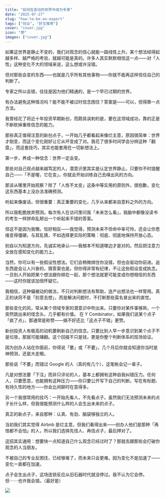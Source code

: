 ```yaml
---
title: "如何在变动的世界中成为专家"
date: "2025-07-27"
slug: "how-to-be-an-expert"
tags: ["创业", "好文推荐"]
cover: "cover.jpg"
icon: "😎"
images: ["cover.jpg"]
---
```

如果这世界是静止不变的，我们对观念的信心就能一路线性上升。某个想法经得起越多样、越严格的考验，就越可能是真的。许多人其实默默相信这一点——对「人性」这种变化不大的领域来说，这么想或许没错。



但对那些会变的东西——也就是几乎所有其他事物——你就不能再这样信任自己的判断了。



专家之所以会错，往往是因为他们精通的，是一个早已过期的世界。



有办法避免这种情况吗？能不能不被过时信念困住？答案是——可以，但得靠一点方法。



我曾经花了将近十年投资早期新创，而颇具讽刺的是，要在这领域成功，靠的正是不断砍掉重练信念的能力。



那些真正值得注意的新创点子，一开始几乎都看起来像烂主意，原因很简单：世界才刚变，而这个变化刚好让它从坏变成了对。我花了很多时间学会分辨这种「翻盘」，而这套技巧，其实也能套用在一切新想法上。



第一步，养成一种信念：世界一定会变。



那些对自己观点越来越笃定的人，潜意识里其实是认定世界静止。只要你不时提醒自己——「不是喔，它在变」，你就会开始训练自己去嗅出风的方向。



那该从哪里开始观察？除了「人性不太变」这条中等实用的原则外，很抱歉，变化这东西基本上没办法准确预测。



听起来像废话，但很重要：真正重要的变化，几乎从来都来自意料之外的方向。



所以我乾脆放弃预测。每次有人在访问里问我「未来怎么看」，我脑中都像没读书的考生一样拼命乱掰出一个听起来不错的答案。



但这不是因为我懒。恰好相反——我觉得，预测未来不但命中率可怜，还会让你思维变得僵硬。与其乱猜，不如选择更实际的策略：彻底、彻底地保持开放心态。



别自以为知道方向，先诚实地承认——我根本不知道哪边才是对的。然后把注意力全放在感知变化的能力上。



当然，你可以有一些假设性想法。它们会稍微绑住你没错，但也会驱动你前进。追东西是会让人兴奋的，猜答案也是。但你得非常有纪律，不让这些假设变成执念。
一旦别人开始把某个想法跟你绑在一起，那个想法就更可能变成你想相信的东西——这时你就该加倍怀疑它。



我相信，这种偏被动的做法，不只对判断想法有帮助，连产出想法也一样管用。真正的诀窍不是「刻意去想」，而是解决问题时，不打断那些莫名冒出来的直觉。



那些变化的风，常从某个领域专家的潜意识中吹出来。只要你对某件事够熟，一个突然跳出来的怪念头，几乎都有价值。
在 Y Combinator，如果我们说某个点子「疯了点」，那通常是称赞——搞不好还比「这点子不错」更赞。



新创投资人有极高的动机要刷新自己的信念。只要比别人早一步意识到某个点子不是垃圾，那就可能赚翻。这个回报不只是钱，更是你整个判断体系的现场验证。



因为创办人站在你面前，你得说「要」或「不要」，几个月后你就会知道你当时是神预测，还是大走眼。



那些说「不要」而错过 Google 的人（真的有几个），这笔帐会记一辈子。



凡是对想法要「下注」而非只评论的人，基本上都拥有这种自我纠错压力。任何人，只要愿意，也能拥有这种压力——你只要公开写下自己的判断。写在有标题、有持久性的地方——你会比闲聊时在意得多。



另一个我很常用的技巧：一开始先看人，不先看点子。虽然我们无法预测未来的点子长什么样，但我很能预测什么样的人会生出未来的点子。



真正的新点子，来自那种：认真、有劲、脑袋够独立的人。



当初我们其实觉得 Airbnb 是烂主意，但我们看得出来——创办人他们是那种「再怪都不会怕」的人，所以我们选择先信人、再信点子，最后押对了。



这招其实通用：想要快一点知道自己什么观念已经过时了？那就去跟那些会打破你观念的人当朋友。



不被自己的专业反困住，已经够难了，而未来只会更难。因为变化不是加速了——变化一直都在加速。



点子会生出点子，这场连锁反应从旧石器时代就没停过。我不认为它会停。
但⋯⋯也许我会错。（最好是）




![](https://prod-files-secure.s3.us-west-2.amazonaws.com/112d0858-5090-4d34-a606-b75eb8d65fd2/46476355-9cf3-4e99-9b7a-3531bc426380/1000202064.png?X-Amz-Algorithm=AWS4-HMAC-SHA256&X-Amz-Content-Sha256=UNSIGNED-PAYLOAD&X-Amz-Credential=ASIAZI2LB4666KUVZB2P%2F20251101%2Fus-west-2%2Fs3%2Faws4_request&X-Amz-Date=20251101T083614Z&X-Amz-Expires=3600&X-Amz-Security-Token=IQoJb3JpZ2luX2VjEF8aCXVzLXdlc3QtMiJHMEUCIQD3JvaSF9qQThNHg5sXvuqQaLoc4glZFfVAnEYBGFyqOwIgRlq1S9v2XuYwhkpQPVCoupV09oSL%2F%2F%2BdC8yKQYoryNUq%2FwMIKBAAGgw2Mzc0MjMxODM4MDUiDCM4nQkLQRRcjHPccCrcA39XoPeKPg5jH60bmiGLkxo%2BMwxKVCoR%2BmqqPw1aImrO5g9lWsUgvMytrHdrdfTyUTb2gBdJixmB2QYFCnLhQfUtDQaBKf%2F6DZ5vE9pwjLw4RU7QE702EahPkZsET1IjGYRodLh7yvBipG%2FCTBElYqAtJ%2F5nIoA4JFPt%2FWm1AQpEUKSR5cKFrotOAWzGex6FPT7g3OpXXL0mSy94iRmEdFqJmKl3YQFHqIrDMbNkWhDOWuhH6KoXfbBquYGhr1CEiVKqBFF9Ucgpru51w5v2oVNlkkynksiNm%2BlxluXyQYsVO22spA8AP1%2B5GMuLMpN7a2h0YHA2Ve807COQ8CtjiQdKaKabvTFHtoQUNsSF7Bhns%2FPrkfN0KyiYNsyLOhhtQhDgF%2FKOBoCeDAdnkztksP7A%2FI7W69Zr9esi9OH0Yl8yIpJSqCrGdVPfjgMHvFCFeEMNvzwuHGewxI3co1%2FYMTqyFxbEXNg4uFrKDULUi6vt%2FtfRfOEbGQTkoTesBAyQH7SuuAjCTIcPLANth6At4nkntxrj8siQGKge2ShW%2BMre5LhyJqNG%2FcuRS2%2FQ0ugIaRkSbu3K%2FStNClLXbBwyTbFAAFwzEYz3pxZPPICMWJdMmhoMPm6PTv2zGpQJMKfQlsgGOqUBHi1VVlKMrMgJVA9IGFmv2i1wjgMluBedkuLlh%2F6586sa%2FhzuwjYC%2FGJp%2FPyAeXOE60OELCnWsMSoq5YaVzysyjE5%2FdnOQ82NVx3IH6CwWRPidahFb09QbXNJTj5h4pI%2BHbDchgTnGeAObzU%2BjMZWElYE1Mpgu%2Bm8%2FXxyXf0ssp95P9vAVnN5dkYn0wvZvmFt3cnN5KscIs3G73JHha8fHNNn%2B4WM&X-Amz-Signature=3eb495ef2decf4fa90371e3e9978a72c776ee8ac7961e351097fe3d7f0e2f27e&X-Amz-SignedHeaders=host&x-amz-checksum-mode=ENABLED&x-id=GetObject)

